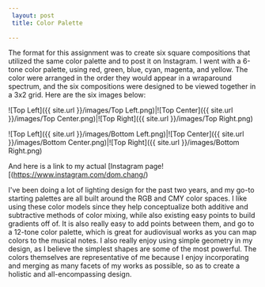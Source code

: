 ```yaml
---
 layout: post
 title: Color Palette
 
---
```


The format for this assignment was to create six square compositions that utilized the same color palette and to post it on Instagram. I went with a 6-tone color palette, using red, green, blue, cyan, magenta, and yellow. The color were arranged in the order they would appear in a wraparound spectrum, and the six compositions were designed to be viewed together in a 3x2 grid. Here are the six images below:

![Top Left]({{ site.url }}/images/Top Left.png)|![Top Center]({{ site.url }}/images/Top Center.png)|![Top Right]({{ site.url }}/images/Top Right.png)

![Top Left]({{ site.url }}/images/Bottom Left.png)|![Top Center]({{ site.url }}/images/Bottom Center.png)|![Top Right]({{ site.url }}/images/Bottom Right.png)

And here is a link to my actual [Instagram page![(https://www.instagram.com/dom.chang/)

I've been doing a lot of lighting design for the past two years, and my go-to starting palettes are all built around the RGB and CMY color spaces. I like using these color models since they help conceptualize both additive and subtractive methods of color mixing, while also existing easy points to build gradients off of. It is also really easy to add points between them, and go to a 12-tone color palette, which is great for audiovisual works as you can map colors to the musical notes. I also really enjoy using simple geometry in my design, as I believe the simplest shapes are some of the most powerful. The colors themselves are representative of me because I enjoy incorporating and merging as many facets of my works as possible, so as to create a holistic and all-encompassing design. 






